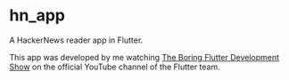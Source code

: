 # hn_app

A HackerNews reader app in Flutter.

This app was developed by me watching [The Boring Flutter Development Show](https://www.youtube.com/playlist?list=PLjxrf2q8roU3ahJVrSgAnPjzkpGmL9Czl) on the official YouTube channel of the Flutter team.
